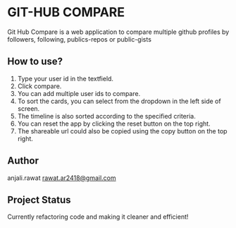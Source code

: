 # GIT-HUB COMPARE

Git Hub Compare is a web application to compare multiple github profiles by followers, following, publics-repos or public-gists

## How to use?

1. Type your user id in the textfield.
2. Click compare.
3. You can add multiple user ids to compare.
4. To sort the cards, you can select from the dropdown in the left side of screen.
5. The timeline is also sorted according to the specified criteria.
6. You can reset the app by clicking the reset button on the top right.
7. The shareable url could also be copied using the copy button on the top right.

## Author

anjali.rawat <rawat.ar2418@gmail.com>

## Project Status

Currently refactoring code and making it cleaner and efficient!
